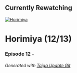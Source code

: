 ﻿
## Currently Rewatching

[![Horimiya](https://s4.anilist.co/file/anilistcdn/media/anime/cover/medium/bx124080-h8EPH92nyRfS.jpg)](https://anilist.co/anime/124080)

# Horimiya (12/13)

### Episode 12 - 

###### *Generated with [Taiga Update Git](https://github.com/nike4613/taiga-update-git)*